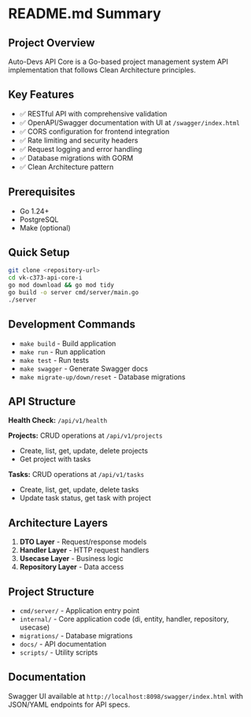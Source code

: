 # README.md Summary

## Project Overview
Auto-Devs API Core is a Go-based project management system API implementation that follows Clean Architecture principles.

## Key Features
- ✅ RESTful API with comprehensive validation
- ✅ OpenAPI/Swagger documentation with UI at `/swagger/index.html`
- ✅ CORS configuration for frontend integration
- ✅ Rate limiting and security headers
- ✅ Request logging and error handling
- ✅ Database migrations with GORM
- ✅ Clean Architecture pattern

## Prerequisites
- Go 1.24+
- PostgreSQL
- Make (optional)

## Quick Setup
```bash
git clone <repository-url>
cd vk-c373-api-core-i
go mod download && go mod tidy
go build -o server cmd/server/main.go
./server
```

## Development Commands
- `make build` - Build application
- `make run` - Run application
- `make test` - Run tests
- `make swagger` - Generate Swagger docs
- `make migrate-up/down/reset` - Database migrations

## API Structure
**Health Check:** `/api/v1/health`

**Projects:** CRUD operations at `/api/v1/projects`
- Create, list, get, update, delete projects
- Get project with tasks

**Tasks:** CRUD operations at `/api/v1/tasks`  
- Create, list, get, update, delete tasks
- Update task status, get task with project

## Architecture Layers
1. **DTO Layer** - Request/response models
2. **Handler Layer** - HTTP request handlers  
3. **Usecase Layer** - Business logic
4. **Repository Layer** - Data access

## Project Structure
- `cmd/server/` - Application entry point
- `internal/` - Core application code (di, entity, handler, repository, usecase)
- `migrations/` - Database migrations
- `docs/` - API documentation
- `scripts/` - Utility scripts

## Documentation
Swagger UI available at `http://localhost:8098/swagger/index.html` with JSON/YAML endpoints for API specs.